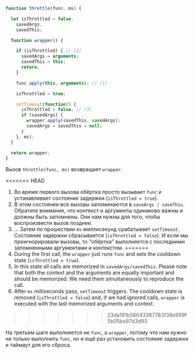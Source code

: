 ```js demo
function throttle(func, ms) {

  let isThrottled = false,
    savedArgs,
    savedThis;

  function wrapper() {

    if (isThrottled) { // (2)
      savedArgs = arguments;
      savedThis = this;
      return;
    }

    func.apply(this, arguments); // (1)

    isThrottled = true;

    setTimeout(function() {
      isThrottled = false; // (3)
      if (savedArgs) {
        wrapper.apply(savedThis, savedArgs);
        savedArgs = savedThis = null;
      }
    }, ms);
  }

  return wrapper;
}
```

Вызов `throttle(func, ms)` возвращает `wrapper`.

<<<<<<< HEAD
1. Во время первого вызова обёртка просто вызывает `func` и устанавливает состояние задержки (`isThrottled = true`).
2. В этом состоянии все вызовы запоминаются в `saveArgs / saveThis`. Обратите внимание, что контекст и аргументы одинаково важны и должны быть запомнены. Они нам нужны для того, чтобы воспроизвести вызов позднее.
3. ... Затем по прошествии `ms` миллисекунд срабатывает `setTimeout`. Состояние задержки сбрасывается (`isThrottled = false`). И если мы проигнорировали вызовы, то "обёртка" выполняется с последними запомненными аргументами и контекстом.
=======
1. During the first call, the `wrapper` just runs `func` and sets the cooldown state (`isThrottled = true`).
2. In this state all calls are memorized in `savedArgs/savedThis`. Please note that both the context and the arguments are equally important and should be memorized. We need them simultaneously to reproduce the call.
3. After `ms` milliseconds pass, `setTimeout` triggers. The cooldown state is removed (`isThrottled = false`) and, if we had ignored calls, `wrapper` is executed with the last memorized arguments and context.
>>>>>>> 23da191b58643387783f38e999f5b05be87d3d93

На третьем шаге выполняется не `func`, а `wrapper`, потому что нам нужно не только выполнить `func`, но и ещё раз установить состояние задержки и таймаут для его сброса.
